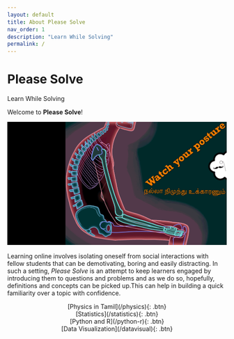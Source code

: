 ```yaml
---
layout: default
title: About Please Solve
nav_order: 1
description: "Learn While Solving"
permalink: /
---
```

# Please Solve
Learn While Solving

Welcome to **Please Solve**!

<img src="/assets/images/sit.gif" class='center'>

Learning online involves isolating oneself from social interactions with fellow students that can be demotivating, boring and easily distracting. In such a setting, _Please Solve_ is an attempt to keep learners engaged by introducing them to questions and problems and as we do so, hopefully, definitions and concepts can be picked up.This can help in building a quick familiarity over a topic with confidence.
<p style='text-align:center'>
[Physics in Tamil](/physics){: .btn}<br>
[Statistics](/statistics){: .btn}<br>
[Python and R](/python-r){: .btn}<br>
[Data Visualization](/datavisual){: .btn}<br>
</p>
